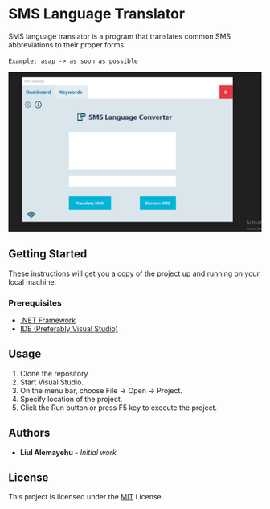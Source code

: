 # SMS Language Translator

SMS language translator is a program that translates common SMS abbreviations to their proper forms.

`Example: asap -> as soon as possible`

![Game title screen](./SMSLanguageDemo.gif)

## Getting Started

These instructions will get you a copy of the project up and running on your local machine.

### Prerequisites

- [.NET Framework](https://dotnet.microsoft.com/download/dotnet-framework)
- [IDE (Preferably Visual Studio)](https://visualstudio.microsoft.com/)

## Usage

1. Clone the repository
1. Start Visual Studio.
1. On the menu bar, choose File -> Open -> Project.
1. Specify location of the project.
1. Click the Run button or press F5 key to execute the project.

## Authors

- **Liul Alemayehu** - _Initial work_

## License

This project is licensed under the [MIT](https://choosealicense.com/licenses/mit/) License
